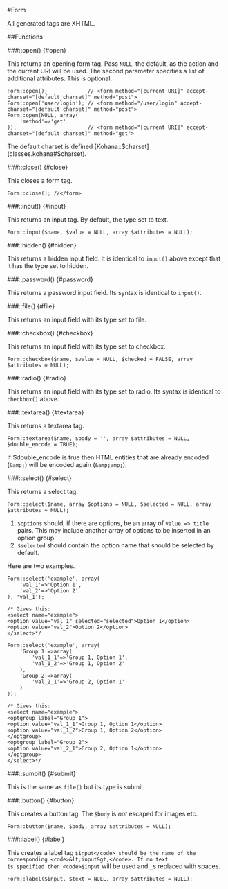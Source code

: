 #Form

All generated tags are XHTML.

##Functions

###::open() {#open}

This returns an opening form tag. Pass <code>NULL</code>, the default, as the action and the current URI will be used. The second parameter specifies a list of additional attributes. This is optional.

    Form::open();             // <form method="[current URI]" accept-charset="[default charset]" method="post">
    Form::open('user/login'); // <form method="/user/login" accept-charset="[default charset]" method="post">
    Form::open(NULL, array(
        'method'=>'get'
    ));                       // <form method="[current URI]" accept-charset="[default charset]" method="get">

The default charset is defined [Kohana::$charset](classes.kohana#$charset).

###::close() {#close}

This closes a form tag.

    Form::close(); //</form>

###::input() {#input}

This returns an input tag. By default, the type set to text.

    Form::input($name, $value = NULL, array $attributes = NULL);

###::hidden() {#hidden}

This returns a hidden input field. It is identical to <code>input()</code> above except that it has the type set to hidden.

###::password() {#password}

This returns a password input field. Its syntax is identical to <code>input()</code>.

###::file() {#file}

This returns an input field with its type set to file.

###::checkbox() {#checkbox}

This returns an input field with its type set to checkbox.

    Form::checkbox($name, $value = NULL, $checked = FALSE, array $attributes = NULL);

###::radio() {#radio}

This returns an input field with its type set to radio. Its syntax is identical to <code>checkbox()</code> above.

###::textarea() {#textarea}

This returns a textarea tag.

    Form::textarea($name, $body = '', array $attributes = NULL, $double_encode = TRUE);

If $double_encode is true then HTML entities that are already encoded (<code>&amp;amp;</code>) will be encoded again (<code>&amp;amp;amp;</code>).

###::select() {#select}

This returns a select tag.

    Form::select($name, array $options = NULL, $selected = NULL, array $attributes = NULL);

1. <code>$options</code> should, if there are options, be an array of <code>value => title</code> pairs. This may include another array of options to be inserted in an option group.
2. <code>$selected</code> should contain the option name that should be selected by default.

Here are two examples.

    Form::select('example', array(
        'val_1'=>'Option 1',
        'val_2'=>'Option 2'
    ), 'val_1');
    
    /* Gives this:
    <select name="example">
    <option value="val_1" selected="selected">Option 1</option>
    <option value="val_2">Option 2</option>
    </select>*/
    
    Form::select('example', array(
        'Group 1'=>array(
            'val_1_1'=>'Group 1, Option 1',
            'val_1_2'=>'Group 1, Option 2'
        ),
        'Group 2'=>array(
            'val_2_1'=>'Group 2, Option 1'
        )
    ));
    
    /* Gives this:
    <select name="example">
    <optgroup label="Group 1">
    <option value="val_1_1">Group 1, Option 1</option>
    <option value="val_1_2">Group 1, Option 2</option>
    </optgroup>
    <optgroup label="Group 2">
    <option value="val_2_1">Group 2, Option 1</option>
    </optgroup>
    </select>*/
    
###::sumbit() {#submit}

This is the same as <code>file()</code> but its type is submit.

###::button() {#button}

This creates a button tag. The <code>$body</code> is *not* escaped for images etc.

    Form::button($name, $body, array $attributes = NULL);

###::label() {#label}

This creates a label tag <code>$input</code> should be the name of the corresponding <code>&lt;input&gt;</code>. If no text is specified then <code>$input</code> will be used and <code>_</code>s replaced with spaces.

    Form::label($input, $text = NULL, array $attributes = NULL);
